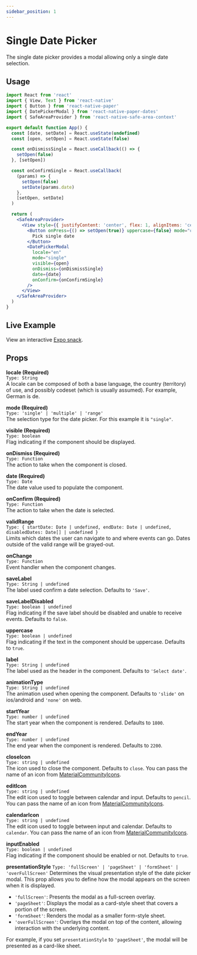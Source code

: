```yaml
---
sidebar_position: 1
---
```


# Single Date Picker

The single date picker provides a modal allowing only a single date selection.

## Usage

```jsx
import React from 'react'
import { View, Text } from 'react-native'
import { Button } from 'react-native-paper'
import { DatePickerModal } from 'react-native-paper-dates'
import { SafeAreaProvider } from 'react-native-safe-area-context'

export default function App() {
  const [date, setDate] = React.useState(undefined)
  const [open, setOpen] = React.useState(false)

  const onDismissSingle = React.useCallback(() => {
    setOpen(false)
  }, [setOpen])

  const onConfirmSingle = React.useCallback(
    (params) => {
      setOpen(false)
      setDate(params.date)
    },
    [setOpen, setDate]
  )

  return (
    <SafeAreaProvider>
      <View style={{ justifyContent: 'center', flex: 1, alignItems: 'center' }}>
        <Button onPress={() => setOpen(true)} uppercase={false} mode="outlined">
          Pick single date
        </Button>
        <DatePickerModal
          locale="en"
          mode="single"
          visible={open}
          onDismiss={onDismissSingle}
          date={date}
          onConfirm={onConfirmSingle}
        />
      </View>
    </SafeAreaProvider>
  )
}
```

## Live Example

View an interactive [Expo snack](https://snack.expo.dev/@fitzwabs/react-native-paper-dates-single-picker).

## Props

**locale (Required)**  
`Type: String`  
A locale can be composed of both a base language, the country (territory) of use, and possibly codeset (which is usually assumed). For example, German is de.

**mode (Required)**  
`Type: 'single' | 'multiple' | 'range'`  
The selection type for the date picker. For this example it is `"single"`.

**visible (Required)**  
`Type: boolean`  
Flag indicating if the component should be displayed.

**onDismiss (Required)**  
`Type: Function`  
The action to take when the component is closed.

**date (Required)**  
`Type: Date`  
The date value used to populate the component.

**onConfirm (Required)**  
`Type: Function`  
The action to take when the date is selected.

**validRange**  
`Type: {
  startDate: Date | undefined,
  endDate: Date | undefined,
  disabledDates: Date[] | undefined
}`  
Limits which dates the user can navigate to and where events can go. Dates outside of the valid range will be grayed-out.

**onChange**  
`Type: Function`  
Event handler when the component changes.

**saveLabel**  
`Type: String | undefined`  
The label used confirm a date selection. Defaults to `'Save'`.

**saveLabelDisabled**  
`Type: boolean | undefined`  
Flag indicating if the save label should be disabled and unable to receive events. Defaults to `false`.

**uppercase**  
`Type: boolean | undefined`  
Flag indicating if the text in the component should be uppercase. Defaults to `true`.

**label**  
`Type: String | undefined`  
The label used as the header in the component. Defaults to `'Select date'`.

**animationType**  
`Type: String | undefined`  
The animation used when opening the component. Defaults to `'slide'` on ios/android and `'none'` on web.

**startYear**  
`Type: number | undefined`  
The start year when the component is rendered. Defaults to `1800`.

**endYear**  
`Type: number | undefined`  
The end year when the component is rendered. Defaults to `2200`.

**closeIcon**  
`Type: string | undefined`  
The icon used to close the component. Defaults to `close`. You can pass the name of an icon from [MaterialCommunityIcons](https://materialdesignicons.com/).

**editIcon**  
`Type: string | undefined`  
The edit icon used to toggle between calendar and input. Defaults to `pencil`. You can pass the name of an icon from [MaterialCommunityIcons](https://materialdesignicons.com/).

**calendarIcon**  
`Type: string | undefined`  
The edit icon used to toggle between input and calendar. Defaults to `calendar`. You can pass the name of an icon from [MaterialCommunityIcons](https://materialdesignicons.com/).

**inputEnabled**  
`Type: boolean | undefined`  
Flag indicating if the component should be enabled or not. Defaults to `true`.

**presentationStyle**
`Type: 'fullScreen' | 'pageSheet' | 'formSheet' | 'overFullScreen'`
Determines the visual presentation style of the date picker modal. This prop allows you to define how the modal appears on the screen when it is displayed.

- `'fullScreen'`: Presents the modal as a full-screen overlay.
- `'pageSheet'`: Displays the modal as a card-style sheet that covers a portion of the screen.
- `'formSheet'`: Renders the modal as a smaller form-style sheet.
- `'overFullScreen'`: Overlays the modal on top of the content, allowing interaction with the underlying content.

For example, if you set `presentationStyle` to `'pageSheet'`, the modal will be presented as a card-like sheet.
